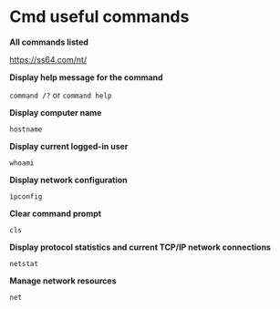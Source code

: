 # Cmd useful commands

__All commands listed__

https://ss64.com/nt/

__Display help message for the command__

`command /?` or `command help`

__Display computer name__

`hostname`

__Display current logged-in user__

`whoami`

__Display network configuration__

`ìpconfig`

__Clear command prompt__

`cls`

__Display protocol statistics and current TCP/IP network connections__

`netstat`

__Manage network resources__

`net`
